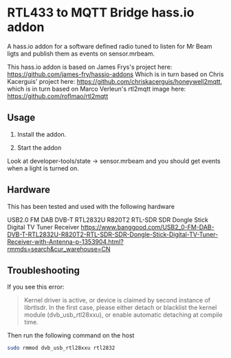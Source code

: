 # RTL433 to MQTT Bridge hass.io addon
A hass.io addon for a software defined radio tuned to listen for Mr Beam ligts and publish them as events on sensor.mrbeam.

This hass.io addon is based on James Frys's project here: https://github.com/james-fry/hassio-addons
Which is in turn based on Chris Kacerguis' project here: https://github.com/chriskacerguis/honeywell2mqtt,
which is in turn based on Marco Verleun's rtl2mqtt image here: https://github.com/roflmao/rtl2mqtt

## Usage

1) Install the addon.

2) Start the addon

Look at developer-tools/state -> sensor.mrbeam and you should get events when
a light is turned on.

## Hardware

This has been tested and used with the following hardware

USB2.0 FM DAB DVB-T RTL2832U R820T2 RTL-SDR SDR Dongle Stick Digital TV Tuner Receiver
https://www.banggood.com/USB2_0-FM-DAB-DVB-T-RTL2832U-R820T2-RTL-SDR-SDR-Dongle-Stick-Digital-TV-Tuner-Receiver-with-Antenna-p-1353904.html?rmmds=search&cur_warehouse=CN

## Troubleshooting

If you see this error:

> Kernel driver is active, or device is claimed by second instance of librtlsdr.
> In the first case, please either detach or blacklist the kernel module
> (dvb_usb_rtl28xxu), or enable automatic detaching at compile time.

Then run the following command on the host

```bash
sudo rmmod dvb_usb_rtl28xxu rtl2832
```
